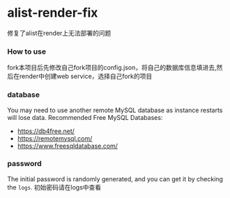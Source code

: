 # alist-render-fix
修复了alist在render上无法部署的问题

### How to use
fork本项目后先修改自己fork项目的config.json，将自己的数据库信息填进去,然后在render中创建web service，选择自己fork的项目

### database
You may need to use another remote MySQL database as instance restarts will lose data.
Recommended Free MySQL Databases:
- https://db4free.net/
- https://remotemysql.com/
- https://www.freesqldatabase.com/

### password
The initial password is randomly generated, and you can get it by checking the `logs`.
初始密码请在logs中查看
